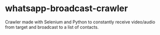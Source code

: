# whatsapp-broadcast-crawler
Crawler made with Selenium and Python to constantly receive video/audio from target and broadcast to a list of contacts.
